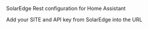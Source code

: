 SolarEdge Rest configuration for Home Assistant

Add your SITE and API key from SolarEdge into the URL 
